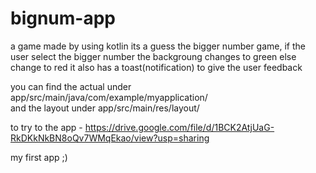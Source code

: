 # bignum-app
a game made by using kotlin
its a guess the bigger number game, if the user select the bigger number the backgroung changes to green else change to red
it also has a toast(notification) to give the user feedback

you can find the actual under app/src/main/java/com/example/myapplication/  
and the layout under app/src/main/res/layout/

to try to the app - https://drive.google.com/file/d/1BCK2AtjUaG-RkDKkNkBN8oQv7WMqEkao/view?usp=sharing 

my first app ;)
